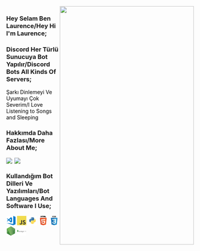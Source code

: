 <img src="https://cdn.discordapp.com/attachments/831414649722241044/849981744333717524/ezgif.com-gif-maker_7-min.gif" align="right" width="360" height="640">

  ### Hey Selam Ben Laurence/Hey Hi I'm Laurence;

###  Discord Her Türlü Sunucuya Bot Yapılır/Discord Bots All Kinds Of Servers;


<font color="black" > Şarkı Dinlemeyi Ve Uyumayı Çok Severim/I Love Listening to Songs and Sleeping  </font>

### Hakkımda Daha Fazlası/More About Me;

[<img  width="22" src="https://unpkg.com/simple-icons@v4/icons/discord.svg" align="left" />][Discord]
[<img  width="22" src="https://unpkg.com/simple-icons@v4/icons/instagram.svg" align="left" />][Instagram]


<br />

### Kullandığım Bot Dilleri Ve Yazılımları/Bot Languages And Software I Use;
<p align="left">
<img src="https://raw.githubusercontent.com/github/explore/80688e429a7d4ef2fca1e82350fe8e3517d3494d/topics/visual-studio-code/visual-studio-code.png"width="25" height="25">
<img src="https://raw.githubusercontent.com/github/explore/80688e429a7d4ef2fca1e82350fe8e3517d3494d/topics/javascript/javascript.png" width="25" height="25"> 
<img src="https://raw.githubusercontent.com/github/explore/80688e429a7d4ef2fca1e82350fe8e3517d3494d/topics/python/python.png "width="25" height="25">
<img src="https://raw.githubusercontent.com/github/explore/80688e429a7d4ef2fca1e82350fe8e3517d3494d/topics/html/html.png "width="25" height="25">
<img src="https://raw.githubusercontent.com/github/explore/80688e429a7d4ef2fca1e82350fe8e3517d3494d/topics/css/css.png"width="25" height="25">
<img src="https://raw.githubusercontent.com/github/explore/80688e429a7d4ef2fca1e82350fe8e3517d3494d/topics/nodejs/nodejs.png"width="25" height="25">
<img src="https://raw.githubusercontent.com/github/explore/80688e429a7d4ef2fca1e82350fe8e3517d3494d/topics/mongodb/mongodb.png "width="25" height="25">

</p>
<br />  


[Discord]: https://discord.gg/Ny79fK57eD
[Instagram]: https://www.instagram.com/vaetrolwashere/?hl=tr
